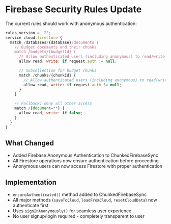 # Firebase Security Rules Update

The current rules should work with anonymous authentication:

```javascript
rules_version = '2';
service cloud.firestore {
  match /databases/{database}/documents {
    // Budget documents and their chunks
    match /budgets/{budgetId} {
      // Allow authenticated users (including anonymous) to read/write their own budget documents
      allow read, write: if request.auth != null;

      // Subcollection for budget chunks
      match /chunks/{chunkId} {
        // Allow authenticated users (including anonymous) to read/write chunks within their budget
        allow read, write: if request.auth != null;
      }
    }

    // Fallback: deny all other access
    match /{document=**} {
      allow read, write: if false;
    }
  }
}
```

## What Changed

- Added Firebase Anonymous Authentication to ChunkedFirebaseSync
- All Firestore operations now ensure authentication before proceeding
- Anonymous users can now access Firestore with proper authentication

## Implementation

- `ensureAuthenticated()` method added to ChunkedFirebaseSync
- All major methods (`saveToCloud`, `loadFromCloud`, `resetCloudData`) now authenticate first
- Uses `signInAnonymously()` for seamless user experience
- No user signup/login required - completely transparent to user

